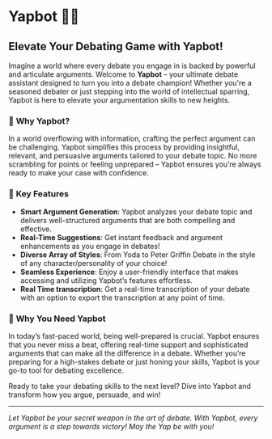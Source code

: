 # Yapbot 🤖💬

## Elevate Your Debating Game with Yapbot!

Imagine a world where every debate you engage in is backed by powerful and articulate arguments. Welcome to **Yapbot** – your ultimate debate assistant designed to turn you into a debate champion! Whether you're a seasoned debater or just stepping into the world of intellectual sparring, Yapbot is here to elevate your argumentation skills to new heights.

### 🚀 **Why Yapbot?**

In a world overflowing with information, crafting the perfect argument can be challenging. Yapbot simplifies this process by providing insightful, relevant, and persuasive arguments tailored to your debate topic. No more scrambling for points or feeling unprepared – Yapbot ensures you’re always ready to make your case with confidence.

### 🌟 **Key Features**

- **Smart Argument Generation**: Yapbot analyzes your debate topic and delivers well-structured arguments that are both compelling and effective.
- **Real-Time Suggestions**: Get instant feedback and argument enhancements as you engage in debates!
- **Diverse Array of Styles**: From Yoda to Peter Griffin Debate in the style of any character/personality of your choice!
- **Seamless Experience**: Enjoy a user-friendly interface that makes accessing and utilizing Yapbot’s features effortless.
- **Real Time transcription**: Get a real-time transcription of your debate with an option to export the transcription at any point of time.

### 💬 **Why You Need Yapbot**

In today’s fast-paced world, being well-prepared is crucial. Yapbot ensures that you never miss a beat, offering real-time support and sophisticated arguments that can make all the difference in a debate. Whether you’re preparing for a high-stakes debate or just honing your skills, Yapbot is your go-to tool for debating excellence.

Ready to take your debating skills to the next level? Dive into Yapbot and transform how you argue, persuade, and win!

---

_Let Yapbot be your secret weapon in the art of debate. With Yapbot, every argument is a step towards victory! May the Yap be with you!_
